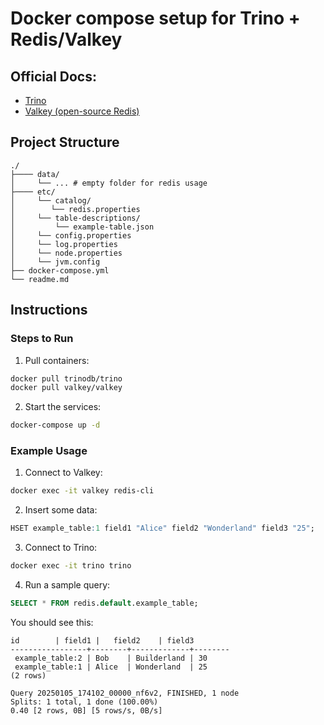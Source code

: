 # Docker compose setup for Trino + Redis/Valkey

## Official Docs:
- [Trino](https://trino.io/docs/current/connector/redis.html)
- [Valkey (open-source Redis)](https://valkey.io/download/)

## Project Structure

```
./
├──── data/
│     └── ... # empty folder for redis usage
├──── etc/
│     └── catalog/
│        └── redis.properties
│     └── table-descriptions/
│         └── example-table.json
│     └── config.properties
│     └── log.properties
│     └── node.properties
│     └── jvm.config
├── docker-compose.yml
└── readme.md
```

## Instructions

### Steps to Run

1. Pull containers:

```sh
docker pull trinodb/trino
docker pull valkey/valkey
```

2. Start the services:

```sh
docker-compose up -d
```

### Example Usage

1. Connect to Valkey:

```sh
docker exec -it valkey redis-cli
```

2. Insert some data:

```r
HSET example_table:1 field1 "Alice" field2 "Wonderland" field3 "25";
```

3. Connect to Trino:

```sh
docker exec -it trino trino
```

4. Run a sample query:

```sql
SELECT * FROM redis.default.example_table;
```

You should see this:

```
id        | field1 |   field2    | field3 
-----------------+--------+-------------+--------
 example_table:2 | Bob    | Builderland | 30     
 example_table:1 | Alice  | Wonderland  | 25     
(2 rows)

Query 20250105_174102_00000_nf6v2, FINISHED, 1 node
Splits: 1 total, 1 done (100.00%)
0.40 [2 rows, 0B] [5 rows/s, 0B/s]
```